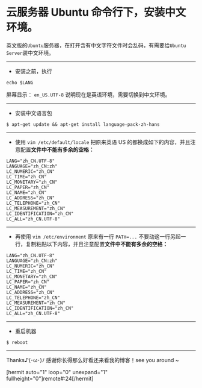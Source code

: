 # 云服务器 Ubuntu 命令行下，安装中文环境。

英文版的`Ubuntu`服务器，在打开含有中文字符文件时会乱码，有需要给`Ubuntu Server`装中文环境。  

------------

- 安装之前，执行 
```shell
echo $LANG 
```
屏幕显示：
`en_US.UTF-8` 
说明现在是英语环境，需要切换到中文环境。  

------------

- 安装中文语言包
```shell
$ apt-get update && apt-get install language-pack-zh-hans
```

------------

- 使用 `vim /etc/default/locale` 把原来英语 US 的都换成如下的内容，并且注意配置**文件中不能有多余的空格：** 
```shell
LANG="zh_CN.UTF-8"
LANGUAGE="zh_CN:zh"
LC_NUMERIC="zh_CN"
LC_TIME="zh_CN"
LC_MONETARY="zh_CN"
LC_PAPER="zh_CN"
LC_NAME="zh_CN"
LC_ADDRESS="zh_CN"
LC_TELEPHONE="zh_CN"
LC_MEASUREMENT="zh_CN"
LC_IDENTIFICATION="zh_CN"
LC_ALL="zh_CN.UTF-8"
```

------------

- 再使用 `vim /etc/environment` 原来有一行 `PATH=...` 不要动这一行另起一行，复制粘贴以下内容，并且注意配置**文件中不能有多余的空格：** 
```shell
LANG="zh_CN.UTF-8"
LANGUAGE="zh_CN:zh"
LC_NUMERIC="zh_CN"
LC_TIME="zh_CN"
LC_MONETARY="zh_CN"
LC_PAPER="zh_CN"
LC_NAME="zh_CN"
LC_ADDRESS="zh_CN"
LC_TELEPHONE="zh_CN"
LC_MEASUREMENT="zh_CN"
LC_IDENTIFICATION="zh_CN"
LC_ALL="zh_CN.UTF-8"
```

------------

- 重启机器 
```shell
$ reboot
```

------------

Thanks♪(･ω･)ﾉ 感谢你长得那么好看还来看我的博客！see you around ~

[hermit auto="1" loop="0" unexpand="1" fullheight="0"]remote#:24[/hermit]